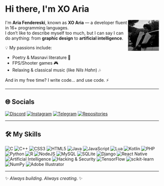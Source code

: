 # Hi there, I'm XO Aria
<img align="right" src="https://raw.githubusercontent.com/xo-aria/xo-aria/refs/heads/main/f9496e34-f7ac-4f89-b31e-d7fb6b728c97.jpg" width="20%" />

I'm **Aria Fendereski**, known as **XO Aria** — a developer fluent in 16+ programming languages.  
I don’t like to describe myself too much, but I can say I can do anything: from **graphic design** to **artificial intelligence**.  

💡 My passions include:  
- Poetry & Masnavi literature 📖  
- FPS/Shooter games 🎮  
- Relaxing & classical music (like *Nils Hahn*) 🎶  

And in my free time? I write code... and use code. ⚡

---

## 🌐 Socials
[![Discord](https://img.shields.io/badge/Discord%20XO--Aria-black?logo=discord&logoColor=white&style=for-the-badge)](https://discord.gg/qeFXMbGqt4)
[![Instagram](https://img.shields.io/badge/Instagram%20XO--Aria-black?logo=Instagram&logoColor=white&style=for-the-badge)](https://instagram.com/xo_aria_dev)
[![Telegram](https://img.shields.io/badge/Telegram%20XO--Aria-black?logo=Telegram&logoColor=white&style=for-the-badge)](https://t.me/ghanon_dar)
[![Repositories](https://img.shields.io/badge/Repositories%20XO--Aria-black?logo=github&logoColor=white&style=for-the-badge)](https://github.com/xo-aria?tab=repositories)

---

## 🛠 My Skills
![C](https://img.shields.io/badge/c-black?style=for-the-badge&logo=c&logoColor=white) 
![C++](https://img.shields.io/badge/c++-black?style=for-the-badge&logo=c%2B%2B&logoColor=white) 
![CSS3](https://img.shields.io/badge/css3-black?style=for-the-badge&logo=css3&logoColor=white) 
![HTML5](https://img.shields.io/badge/html5-black?style=for-the-badge&logo=html5&logoColor=white) 
![Java](https://img.shields.io/badge/java-black?style=for-the-badge&logo=openjdk&logoColor=white) 
![JavaScript](https://img.shields.io/badge/javascript-black?style=for-the-badge&logo=javascript&logoColor=white) 
![Lua](https://img.shields.io/badge/lua-black?style=for-the-badge&logo=lua&logoColor=white) 
![Kotlin](https://img.shields.io/badge/kotlin-black?style=for-the-badge&logo=kotlin&logoColor=white) 
![PHP](https://img.shields.io/badge/php-black?style=for-the-badge&logo=php&logoColor=white) 
![Python](https://img.shields.io/badge/python-black?style=for-the-badge&logo=python&logoColor=white) 
![R](https://img.shields.io/badge/r-black?style=for-the-badge&logo=r&logoColor=white) 
![NodeJS](https://img.shields.io/badge/node.js-black?style=for-the-badge&logo=node.js&logoColor=white) 
![MySQL](https://img.shields.io/badge/mysql-black?style=for-the-badge&logo=mysql&logoColor=white) 
![SQLite](https://img.shields.io/badge/sqlite-black?style=for-the-badge&logo=sqlite&logoColor=white) 
![Django](https://img.shields.io/badge/Django-black?style=for-the-badge&logo=django&logoColor=white) 
![React Native](https://img.shields.io/badge/React%20Native-black?style=for-the-badge&logo=react&logoColor=white) 
![Artificial Intelligence](https://img.shields.io/badge/AI-black?style=for-the-badge&logo=openai&logoColor=white) 
![Hacking & Security](https://img.shields.io/badge/Security-black?style=for-the-badge&logo=probot&logoColor=white) 
![TensorFlow](https://img.shields.io/badge/TensorFlow-black?style=for-the-badge&logo=TensorFlow&logoColor=white) 
![scikit-learn](https://img.shields.io/badge/scikit--learn-black?style=for-the-badge&logo=scikit-learn&logoColor=white) 
![NumPy](https://img.shields.io/badge/numpy-black?style=for-the-badge&logo=numpy&logoColor=white) 
![Adobe Illustrator](https://img.shields.io/badge/adobe%20illustrator-black?style=for-the-badge&logo=adobe%20illustrator&logoColor=white)

---
✨ *Always building. Always creating.* ✨
